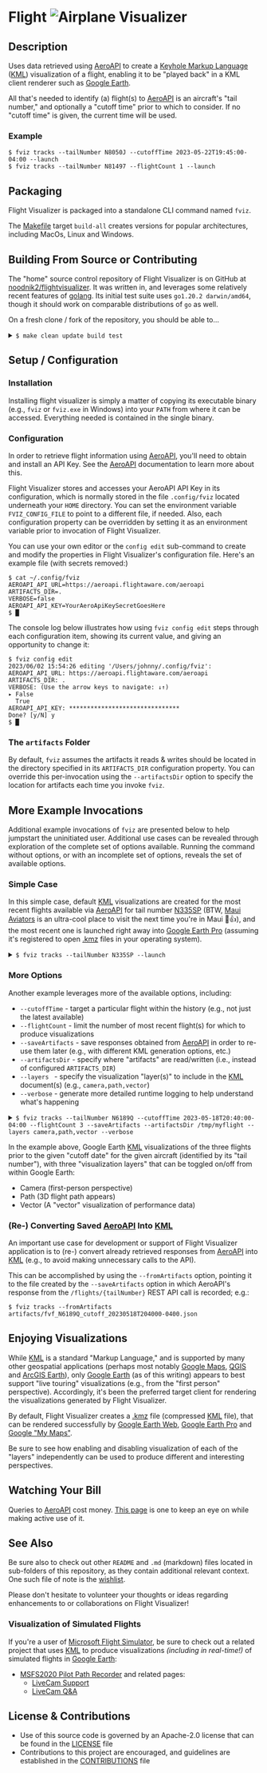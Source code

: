 # Flight <img alt="Airplane" src="https://maps.google.com/mapfiles/kml/shapes/airports.png" /> Visualizer

## Description

Uses data retrieved using [AeroAPI] to create a [Keyhole Markup Language] ([KML]) visualization of a flight,
enabling it to be "played back" in a KML client renderer such as [Google Earth].

All that's needed to identify (a) flight(s) to [AeroAPI] is an aircraft's "tail number," and optionally
a "cutoff time" prior to which to consider.  If no "cutoff time" is given, the current time will be used.

### Example

```shell
$ fviz tracks --tailNumber N8050J --cutoffTime 2023-05-22T19:45:00-04:00 --launch
$ fviz tracks --tailNumber N81497 --flightCount 1 --launch
```

## Packaging

Flight Visualizer is packaged into a standalone CLI command named `fviz`.

The [Makefile](./Makefile) target `build-all` creates versions for popular architectures,
including MacOs, Linux and Windows.  

## Building From Source or Contributing

The "home" source control repository of Flight Visualizer is on GitHub at
[noodnik2/flightvisualizer](https://github.com/noodnik2/flightvisualizer). 
It was written in, and leverages some relatively recent features of [golang](https://go.dev/).
Its initial test suite uses `go1.20.2 darwin/amd64`, though it should work on comparable
distributions of `go` as well.

On a fresh clone / fork of the repository, you should be able to...

<details>
  <summary><code>$ make clean update build test</code></summary>

```shell
$ make clean update build test
rm -rf vendor dist tmp
go mod tidy
go mod download
go mod vendor
go build -o dist/fviz .
go test ./...
ok      github.com/noodnik2/flightvisualizer/internal/aeroapi   0.211s
ok      github.com/noodnik2/flightvisualizer/internal/kml       0.320s
ok      github.com/noodnik2/flightvisualizer/pkg/aeroapi        0.372s
```
</details>

## Setup / Configuration

### Installation
Installing flight visualizer is simply a matter of copying its executable binary (e.g., `fviz` or `fviz.exe` in Windows)
into your `PATH` from where it can be accessed.  Everything needed is contained in the single binary.

### Configuration
In order to retrieve flight information using [AeroAPI], you'll need to obtain and install an API Key.
See the [AeroAPI] documentation to learn more about this.

Flight Visualizer stores and accesses your AeroAPI API Key in its configuration, which is normally stored
in the file `.config/fviz` located underneath your `HOME` directory.  You can set the environment variable
`FVIZ_CONFIG_FILE` to point to a different file, if needed.  Also, each configuration property can be 
overridden by setting it as an environment variable prior to invocation of Flight Visualizer.

You can use your own editor or the `config edit` sub-command to create and modify the properties in Flight
Visualizer's configuration file.  Here's an example file (with secrets removed:)

```shell
$ cat ~/.config/fviz
AEROAPI_API_URL=https://aeroapi.flightaware.com/aeroapi
ARTIFACTS_DIR=.
VERBOSE=false
AEROAPI_API_KEY=YourAeroApiKeySecretGoesHere
$ █
```

The console log below illustrates how using `fviz config edit` steps through each configuration item,
showing its current value, and giving an opportunity to change it:
```shell
$ fviz config edit
2023/06/02 15:54:26 editing '/Users/johnny/.config/fviz':
AEROAPI_API_URL: https://aeroapi.flightaware.com/aeroapi
ARTIFACTS_DIR: .
VERBOSE: (Use the arrow keys to navigate: ↓↑) 
▸ False
  True
AEROAPI_API_KEY: *******************************
Done? [y/N] y
$ █
```

### The `artifacts` Folder

By default, `fviz` assumes the artifacts it reads & writes should be located in the directory specified in
its `ARTIFACTS_DIR` configuration property. You can override this per-invocation using the `--artifactsDir`
option to specify the location for artifacts each time you invoke `fviz`.

## More Example Invocations

Additional example invocations of `fviz` are presented below to help jumpstart the uninitiated user.
Additional use cases can be revealed through exploration of the complete set of options available.
Running the command without options, or with an incomplete set of options, reveals the set of available options. 

### Simple Case 

In this simple case, default [KML] visualizations are created for the most recent flights available via [AeroAPI]
for tail number [N335SP](https://flightaware.com/live/flight/N335SP) (BTW, [Maui Aviators](https://www.mauiaviators.com/)
is an ultra-cool place to visit the next time you're in Maui 🤙👍), and the most recent one is launched right away into
[Google Earth Pro] (assuming it's registered to open [.kmz] files in your operating system).

<details>
  <summary><code>$ fviz tracks --tailNumber N335SP --launch</code></summary>

```shell
$ fviz tracks --verbose --tailNumber N335SP --launch
2023/05/23 17:33:48 INFO: requesting from endpoint(/flights/N335SP)
2023/05/23 17:33:49 INFO: requesting from endpoint(/flights/N335SP-1684874159-adhoc-1864p/track)
2023/05/23 17:33:49 INFO: requesting from endpoint(/flights/N335SP-1684868329-adhoc-760p/track)
2023/05/23 17:33:49 INFO: requesting from endpoint(/flights/N335SP-1684796443-adhoc-635p/track)
2023/05/23 17:33:50 INFO: requesting from endpoint(/flights/N335SP-1684787435-adhoc-1467p/track)
2023/05/23 17:33:50 INFO: writing 4 camera,path,vector KML document(s)
```
</details>

### More Options

Another example leverages more of the available options, including:
- `--cutoffTime` - target a particular flight within the history (e.g., not just the latest available)
- `--flightCount` - limit the number of most recent flight(s) for which to produce visualizations
- `--saveArtifacts` - save responses obtained from [AeroAPI] in order to re-use them later (e.g., with different KML generation options, etc.)
- `--artifactsDir` - specify where "artifacts" are read/written (i.e., instead of configured `ARTIFACTS_DIR`)
- `--layers ` - specify the visualization "layer(s)" to include in the [KML] document(s) (e.g., `camera,path,vector`)
- `--verbose` - generate more detailed runtime logging to help understand what's happening

<details>
  <summary><code>$ fviz tracks --tailNumber N6189Q --cutoffTime 2023-05-18T20:40:00-04:00 --flightCount 3 --saveArtifacts --artifactsDir /tmp/myflight --layers camera,path,vector --verbose</code></summary>

```shell
$ fviz tracks --tailNumber N6189Q --cutoffTime 2023-05-18T20:40:00-04:00 --flightCount 3 --saveArtifacts --artifactsDir /tmp/myflight --layers camera,path,vector --verbose
2023/05/23 19:04:35 INFO: requesting from endpoint(/flights/N6189Q?&end=2023-05-18T20:40:00-04:00)
2023/05/23 19:04:35 INFO: saving to file(/tmp/myflight/fvf_N6189Q_cutoff_20230518T204000-0400.json)
2023/05/23 19:04:35 INFO: requesting from endpoint(/flights/N6189Q-1684452005-adhoc-1107p/track)
2023/05/23 19:04:36 INFO: saving to file(/tmp/myflight/fvt_N6189Q-1684452005-adhoc-1107p.json)
2023/05/23 19:04:36 INFO: requesting from endpoint(/flights/N6189Q-1684113448-adhoc-1454p/track)
2023/05/23 19:04:36 INFO: saving to file(/tmp/myflight/fvt_N6189Q-1684113448-adhoc-1454p.json)
2023/05/23 19:04:36 INFO: requesting from endpoint(/flights/N6189Q-1684108895-adhoc-1665p/track)
2023/05/23 19:04:36 INFO: saving to file(/tmp/myflight/fvt_N6189Q-1684108895-adhoc-1665p.json)
2023/05/23 19:04:36 INFO: writing 3 camera,path,vector KML document(s)
2023/05/23 19:04:36 INFO: saving(/tmp/myflight/fvk_N6189Q-230518233039Z-9003450Z-camera,path,vector.kmz)
2023/05/23 19:04:36 INFO: saving to file(/tmp/myflight/fvk_N6189Q-230518233039Z-9003450Z-camera,path,vector.kmz)
2023/05/23 19:04:36 INFO: saving(/tmp/myflight/fvk_N6189Q-230515011723Z-2559Z-camera,path,vector.kmz)
2023/05/23 19:04:36 INFO: saving to file(/tmp/myflight/fvk_N6189Q-230515011723Z-2559Z-camera,path,vector.kmz)
2023/05/23 19:04:36 INFO: saving(/tmp/myflight/fvk_N6189Q-230515001513Z-11208Z-camera,path,vector.kmz)
2023/05/23 19:04:36 INFO: saving to file(/tmp/myflight/fvk_N6189Q-230515001513Z-11208Z-camera,path,vector.kmz)
```

</details>

In the example above, Google Earth [KML] visualizations of the three flights prior to the given "cutoff date"
for the given aircraft (identified by its "tail number"), with three "visualization layers" that can be toggled
on/off from within Google Earth: 
- Camera (first-person perspective)
- Path (3D flight path appears)
- Vector (A "vector" visualization of performance data)

### (Re-) Converting Saved [AeroAPI] Into [KML]

An important use case for development or support of Flight Visualizer application is to (re-) convert
already retrieved responses from [AeroAPI] into [KML] (e.g., to avoid making unnecessary calls to the API).

This can be accomplished by using the `--fromArtifacts` option, pointing it to the file created by the
`--saveArtifacts` option in which AeroAPI's response from the `/flights/{tailNumber}` REST API call is
recorded; e.g.:

```shell
$ fviz tracks --fromArtifacts artifacts/fvf_N6189Q_cutoff_20230518T204000-0400.json
```

## Enjoying Visualizations

While [KML] is a standard "Markup Language," and is supported by many other geospatial applications (perhaps most
notably [Google Maps], [QGIS] and [ArcGIS Earth]), only [Google Earth] (as of this writing) appears to best support
"live touring" visualizations (e.g., from the "first person" perspective).  Accordingly, it's been the preferred
target client for rendering the visualizations generated by Flight Visualizer.

By default, Flight Visualizer creates a [.kmz] file (compressed [KML] file), that can be rendered successfully
by [Google Earth Web], [Google Earth Pro] and [Google "My Maps"].

Be sure to see how enabling and disabling visualization of each of the "layers" independently can be used to
produce different and interesting perspectives.

## Watching Your Bill

Queries to [AeroAPI] cost money.  [This page](https://flightaware.com/aeroapi/portal/usage) is one to keep
an eye on while making active use of it.

## See Also

Be sure also to check out other `README` and `.md` (markdown) files located in sub-folders of this repository,
as they contain additional relevant context.  One such file of note is the [wishlist](docs/wishlist.md).

Please don't hesitate to volunteer your thoughts or ideas regarding enhancements to or collaborations on
Flight Visualizer!

### Visualization of Simulated Flights

If you're a user of [Microsoft Flight Simulator], be sure to check out a related project that uses [KML] to
produce visualizations _(including in real-time!)_ of simulated flights in [Google Earth]:
- [MSFS2020 Pilot Path Recorder](https://github.com/noodnik2/MSFS2020-PilotPathRecorder) and related pages:
  - [LiveCam Support](https://github.com/noodnik2/MSFS2020-PilotPathRecorder/blob/master/README-kmlcam.md) 
  - [LiveCam Q&A](https://github.com/noodnik2/MSFS2020-PilotPathRecorder/blob/master/README-kmlcam-QandA.md)

## License & Contributions

- Use of this source code is governed by an Apache-2.0 license that can be found
  in the [LICENSE](./LICENSE) file
- Contributions to this project are encouraged, and guidelines are established
  in the [CONTRIBUTIONS](./CONTRIBUTING.md) file

[AeroAPI]: https://flightaware.com/commercial/aeroapi
[KML]: https://developers.google.com/kml
[.kmz]: https://www.google.com/earth/outreach/learn/packaging-content-in-a-kmz-file/
[Google Earth]: https://www.google.com/earth/versions
[Google Earth Web]: https://www.google.com/earth/versions/#earth-for-web
[Google Earth Pro]: https://www.google.com/earth/versions/#earth-pro
[Google Maps]: https://www.google.com/maps
[Google "My Maps"]: https://www.google.com/mymaps
[ArcGIS Earth]: https://www.esri.com/en-us/arcgis/products/arcgis-earth
[QGIS]: https://qgis.org
[Keyhole Markup Language]: https://www.ogc.org/standard/kml
[Microsoft Flight Simulator]: https://www.flightsimulator.com
